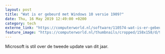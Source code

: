 ```yaml
---
layout: post
title: "Wat is er gebeurd met Windows 10 versie 1909?"
date: Thu, 16 May 2019 12:49:00 +0200
category: tech
externe_link: "https://computerworld.nl/software/110574-wat-is-er-gebeurd-met-windows-10-versie-1909"
feature_image: "https://computerworld.nl/thumbnails/cropped/158x158/d/9/d9e248fac8a3d2599f69fa2e2dfbbce3.jpg"
---
```


Microsoft is stil over de tweede update van dit jaar.
